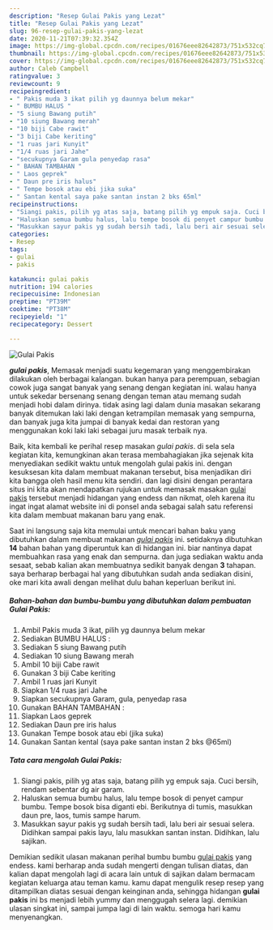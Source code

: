 ```yaml
---
description: "Resep Gulai Pakis yang Lezat"
title: "Resep Gulai Pakis yang Lezat"
slug: 96-resep-gulai-pakis-yang-lezat
date: 2020-11-21T07:39:32.354Z
image: https://img-global.cpcdn.com/recipes/01676eee82642873/751x532cq70/gulai-pakis-foto-resep-utama.jpg
thumbnail: https://img-global.cpcdn.com/recipes/01676eee82642873/751x532cq70/gulai-pakis-foto-resep-utama.jpg
cover: https://img-global.cpcdn.com/recipes/01676eee82642873/751x532cq70/gulai-pakis-foto-resep-utama.jpg
author: Caleb Campbell
ratingvalue: 3
reviewcount: 9
recipeingredient:
- " Pakis muda 3 ikat pilih yg daunnya belum mekar"
- " BUMBU HALUS "
- "5 siung Bawang putih"
- "10 siung Bawang merah"
- "10 biji Cabe rawit"
- "3 biji Cabe keriting"
- "1 ruas jari Kunyit"
- "1/4 ruas jari Jahe"
- "secukupnya Garam gula penyedap rasa"
- " BAHAN TAMBAHAN "
- " Laos geprek"
- " Daun pre iris halus"
- " Tempe bosok atau ebi jika suka"
- " Santan kental saya pake santan instan 2 bks 65ml"
recipeinstructions:
- "Siangi pakis, pilih yg atas saja, batang pilih yg empuk saja. Cuci bersih, rendam sebentar dg air garam."
- "Haluskan semua bumbu halus, lalu tempe bosok di penyet campur bumbu. Tempe bosok bisa diganti ebi. Berikutnya di tumis, masukkan daun pre, laos, tumis sampe harum."
- "Masukkan sayur pakis yg sudah bersih tadi, lalu beri air sesuai selera. Didihkan sampai pakis layu, lalu masukkan santan instan. Didihkan, lalu sajikan."
categories:
- Resep
tags:
- gulai
- pakis

katakunci: gulai pakis 
nutrition: 194 calories
recipecuisine: Indonesian
preptime: "PT39M"
cooktime: "PT38M"
recipeyield: "1"
recipecategory: Dessert

---
```



![Gulai Pakis](https://img-global.cpcdn.com/recipes/01676eee82642873/751x532cq70/gulai-pakis-foto-resep-utama.jpg)

<b><i>gulai pakis</i></b>, Memasak menjadi suatu kegemaran yang menggembirakan dilakukan oleh berbagai kalangan. bukan hanya para perempuan, sebagian cowok juga sangat banyak yang senang dengan kegiatan ini. walau hanya untuk sekedar bersenang senang dengan teman atau memang sudah menjadi hobi dalam dirinya. tidak asing lagi dalam dunia masakan sekarang banyak ditemukan laki laki dengan ketrampilan memasak yang sempurna, dan banyak juga kita jumpai di banyak kedai dan restoran yang menggunakan koki laki laki sebagai juru masak terbaik nya.



Baik, kita kembali ke perihal resep masakan <i>gulai pakis</i>. di sela sela kegiatan kita, kemungkinan akan terasa membahagiakan jika sejenak kita menyediakan sedikit waktu untuk mengolah gulai pakis ini. dengan kesuksesan kita dalam membuat makanan tersebut, bisa menjadikan diri kita bangga oleh hasil menu kita sendiri. dan lagi disini dengan perantara situs ini kita akan mendapatkan rujukan untuk memasak masakan <u>gulai pakis</u> tersebut menjadi hidangan yang endess dan nikmat, oleh karena itu ingat ingat alamat website ini di ponsel anda sebagai salah satu referensi kita dalam membuat makanan baru yang enak.


Saat ini langsung saja kita memulai untuk mencari bahan baku yang dibutuhkan dalam membuat makanan <u><i>gulai pakis</i></u> ini. setidaknya dibutuhkan <b>14</b> bahan bahan yang diperuntuk kan di hidangan ini. biar nantinya dapat membuahkan rasa yang enak dan sempurna. dan juga sediakan waktu anda sesaat, sebab kalian akan membuatnya sedikit banyak dengan <b>3</b> tahapan. saya berharap berbagai hal yang dibutuhkan sudah anda sediakan disini, oke mari kita awali dengan melihat dulu bahan keperluan berikut ini.

<!--inarticleads1-->

##### Bahan-bahan dan bumbu-bumbu yang dibutuhkan dalam pembuatan Gulai Pakis:

1. Ambil  Pakis muda 3 ikat, pilih yg daunnya belum mekar
1. Sediakan  BUMBU HALUS :
1. Sediakan 5 siung Bawang putih
1. Sediakan 10 siung Bawang merah
1. Ambil 10 biji Cabe rawit
1. Gunakan 3 biji Cabe keriting
1. Ambil 1 ruas jari Kunyit
1. Siapkan 1/4 ruas jari Jahe
1. Siapkan secukupnya Garam, gula, penyedap rasa
1. Gunakan  BAHAN TAMBAHAN :
1. Siapkan  Laos geprek
1. Sediakan  Daun pre iris halus
1. Gunakan  Tempe bosok atau ebi (jika suka)
1. Gunakan  Santan kental (saya pake santan instan 2 bks @65ml)




<!--inarticleads2-->

##### Tata cara mengolah Gulai Pakis:

1. Siangi pakis, pilih yg atas saja, batang pilih yg empuk saja. Cuci bersih, rendam sebentar dg air garam.
1. Haluskan semua bumbu halus, lalu tempe bosok di penyet campur bumbu. Tempe bosok bisa diganti ebi. Berikutnya di tumis, masukkan daun pre, laos, tumis sampe harum.
1. Masukkan sayur pakis yg sudah bersih tadi, lalu beri air sesuai selera. Didihkan sampai pakis layu, lalu masukkan santan instan. Didihkan, lalu sajikan.




Demikian sedikit ulasan makanan perihal bumbu bumbu <u>gulai pakis</u> yang endess. kami berharap anda sudah mengerti dengan tulisan diatas, dan kalian dapat mengolah lagi di acara lain untuk di sajikan dalam bermacam kegiatan keluarga atau teman kamu. kamu dapat mengulik resep resep yang ditampilkan diatas sesuai dengan keinginan anda, sehingga hidangan <b>gulai pakis</b> ini bs menjadi lebih yummy dan menggugah selera lagi. demikian ulasan singkat ini, sampai jumpa lagi di lain waktu. semoga hari kamu menyenangkan.

